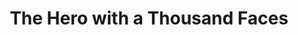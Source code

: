 ---
title: "The Hero with a Thousand Faces"
showDate: false
draft: false
tags: ["classic","poem"]
link: "https://www.amazon.com/Thousand-Faces-Collected-Joseph-Campbell/dp/1577315936/ref=sr_1_1?ie=UTF8&qid=1536044922&sr=8-1&keywords=the+hero+with+a+thousand+faces"
read: ""
---